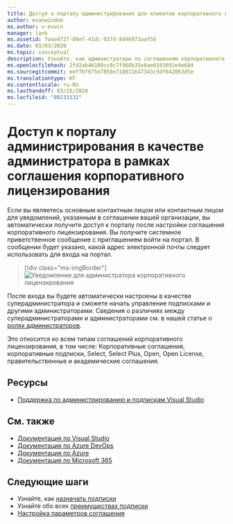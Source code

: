 ```yaml
---
title: Доступ к порталу администрирования для клиентов корпоративного лицензирования | Документация Майкрософт
author: evanwindom
ms.author: v-evwin
manager: lank
ms.assetid: 7aaa4727-00ef-41dc-937d-8d46973aaf56
ms.date: 03/03/2020
ms.topic: conceptual
description: Узнайте, как администраторы по соглашениям корпоративного лицензирования могут получить доступ к порталу администрирования подписок Visual Studio
ms.openlocfilehash: 2fd2ab46100cc8c7f968b35e6ae0103092e4e684
ms.sourcegitcommit: eeff6f675e7850e718911647343c5df642063d5e
ms.translationtype: HT
ms.contentlocale: ru-RU
ms.lasthandoff: 03/25/2020
ms.locfileid: "80233132"
---
```

# <a name="accessing-the-administration-portal-as-an-admin-on-a-volume-license-agreement"></a>Доступ к порталу администрирования в качестве администратора в рамках соглашения корпоративного лицензирования

Если вы являетесь основным контактным лицом или контактным лицом для уведомлений, указанным в соглашении вашей организации, вы автоматически получите доступ к порталу после настройки соглашения корпоративного лицензирования. Вы получите системное приветственное сообщение с приглашением войти на портал. В сообщении будет указано, какой адрес электронной почты следует использовать для входа на портал. 

   > [!div class="mx-imgBorder"]
   > ![Уведомление для администратора корпоративного лицензирования](_img/volume-license/super-admin-notice-2020.png)

После входа вы будете автоматически настроены в качестве суперадминистратора и сможете начать управление подписками и другими администраторами. Сведения о различиях между суперадминистраторами и администраторами см. в нашей статье о [ролях администраторов](admin-roles.md).

Это относится ко всем типам соглашений корпоративного лицензирования, в том числе: Корпоративные соглашения, корпоративные подписки, Select, Select Plus, Open, Open License, правительственные и академические соглашения. 

## <a name="resources"></a>Ресурсы
- [Поддержка по администрированию и подпискам Visual Studio](https://visualstudio.microsoft.com/support/support-overview-vs)

## <a name="see-also"></a>См. также
- [Документация по Visual Studio](https://docs.microsoft.com/visualstudio/)
- [Документация по Azure DevOps](https://docs.microsoft.com/azure/devops/)
- [Документация по Azure](https://docs.microsoft.com/azure/)
- [Документация по Microsoft 365](https://docs.microsoft.com/microsoft-365/)

## <a name="next-steps"></a>Следующие шаги
- Узнайте, как [назначать подписки](assign-license.md)
- Узнайте обо всех [преимуществах подписки](https://visualstudio.microsoft.com/vs/benefits/)
- [Настройка параметров соглашения](admin-prefs.md) 
